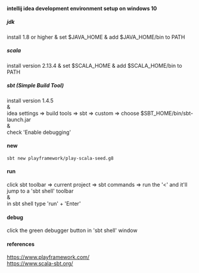 #### intellij idea development environment setup on windows 10
##### jdk
install 1.8 or higher & set $JAVA_HOME & add $JAVA_HOME/bin to PATH
##### scala  
install version 2.13.4 & set $SCALA_HOME & add $SCALA_HOME/bin to PATH
##### sbt (Simple Build Tool)
install version 1.4.5  
&  
idea settings => build tools => sbt => custom => choose $SBT_HOME/bin/sbt-launch.jar  
&  
check 'Enable debugging'

#### new
`sbt new playframework/play-scala-seed.g8`

#### run
click sbt toolbar => current project => sbt commands => run the '<' and it'll jump to a 'sbt shell' toolbar  
&  
in sbt shell type 'run' + 'Enter'

#### debug
click the green debugger button in 'sbt shell' window

#### references
https://www.playframework.com/  
https://www.scala-sbt.org/  
